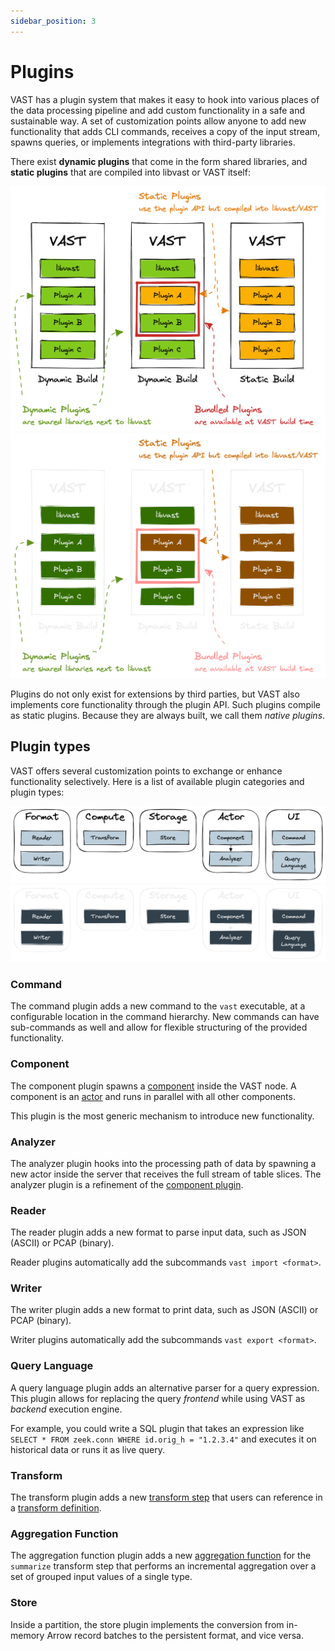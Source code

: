 ```yaml
---
sidebar_position: 3
---
```


# Plugins

VAST has a plugin system that makes it easy to hook into various places of
the data processing pipeline and add custom functionality in a safe and
sustainable way. A set of customization points allow anyone to add new
functionality that adds CLI commands, receives a copy of the input stream,
spawns queries, or implements integrations with third-party libraries.

There exist **dynamic plugins** that come in the form shared libraries, and
**static plugins** that are compiled into libvast or VAST itself:

![Plugins](/img/plugins.light.png#gh-light-mode-only)
![Plugins](/img/plugins.dark.png#gh-dark-mode-only)

Plugins do not only exist for extensions by third parties, but VAST also
implements core functionality through the plugin API. Such plugins compile as
static plugins. Because they are always built, we call them *native plugins*.

## Plugin types

VAST offers several customization points to exchange or enhance functionality
selectively. Here is a list of available plugin categories and plugin types:

![Plugin types](/img/plugin-types.light.png#gh-light-mode-only)
![Plugin types](/img/plugin-types.dark.png#gh-dark-mode-only)

### Command

The command plugin adds a new command to the `vast` executable, at a configurable
location in the command hierarchy. New commands can have sub-commands as well
and allow for flexible structuring of the provided functionality.

### Component

The component plugin spawns a [component](components) inside the VAST node. A
component is an [actor](actor-model) and runs in parallel with all other
components.

This plugin is the most generic mechanism to introduce new functionality.

### Analyzer

The analyzer plugin hooks into the processing path of data by spawning a new
actor inside the server that receives the full stream of table slices. The
analyzer plugin is a refinement of the [component plugin](#component).

### Reader

The reader plugin adds a new format to parse input data, such as JSON (ASCII) or
PCAP (binary).

Reader plugins automatically add the subcommands `vast import <format>`.

### Writer

The writer plugin adds a new format to print data, such as JSON (ASCII) or PCAP
(binary).

Writer plugins automatically add the subcommands `vast export <format>`.

### Query Language

A query language plugin adds an alternative parser for a query expression. This
plugin allows for replacing the query *frontend* while using VAST as *backend*
execution engine.

For example, you could write a SQL plugin that takes an expression like
`SELECT * FROM zeek.conn WHERE id.orig_h = "1.2.3.4"` and executes it on
historical data or runs it as live query.

### Transform

The transform plugin adds a new [transform
step](/docs/understand-vast/query-language/operators) that users can reference in
a [transform definition](/docs/understand-vast/query-language/pipelines).

### Aggregation Function

The aggregation function plugin adds a new [aggregation
function](/docs/understand-vast/query-language/operators/summarize#aggregate-functions)
for the `summarize` transform step that performs an incremental aggregation over
a set of grouped input values of a single type.

### Store

Inside a partition, the store plugin implements the conversion from in-memory
Arrow record batches to the persistent format, and vice versa.
